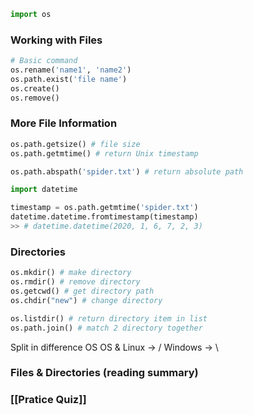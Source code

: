 ```python
import os
```

### Working with Files
```python
# Basic command
os.rename('name1', 'name2')
os.path.exist('file name')
os.create()
os.remove()
```

### More File Information
```python
os.path.getsize() # file size
os.path.getmtime() # return Unix timestamp

os.path.abspath('spider.txt') # return absolute path
```

```python
import datetime

timestamp = os.path.getmtime('spider.txt')
datetime.datetime.fromtimestamp(timestamp)
>> # datetime.datetime(2020, 1, 6, 7, 2, 3)
```

### Directories
```python
os.mkdir() # make directory
os.rmdir() # remove directory
os.getcwd() # get directory path
os.chdir("new") # change directory

os.listdir() # return directory item in list
os.path.join() # match 2 directory together
```
Split in difference OS
	OS & Linux -> / 
	Windows -> \

### Files & Directories (reading summary)


### [[Pratice Quiz]]


